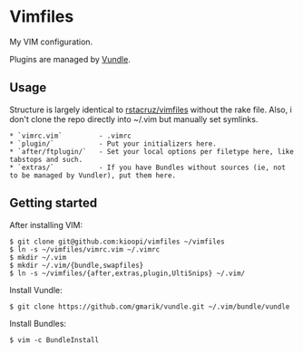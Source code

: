 Vimfiles
========

My VIM configuration.

Plugins are managed by [Vundle][vundle].


Usage
-----
Structure is largely identical to [rstacruz/vimfiles][rstacruz/vimfiles] without the rake file.  Also, i don't clone the repo directly into ~/.vim but manually set symlinks.

    * `vimrc.vim`         - .vimrc
    * `plugin/`           - Put your initializers here.
    * `after/ftplugin/`   - Set your local options per filetype here, like tabstops and such.
    * `extras/`           - If you have Bundles without sources (ie, not to be managed by Vundler), put them here.

[vundle]: https://github.com/gmarik/vundle
[rstacruz/vimfiles]: https://github.com/rstacruz/vimfiles/

Getting started
---------------

After installing VIM:

    $ git clone git@github.com:kioopi/vimfiles ~/vimfiles
    $ ln -s ~/vimfiles/vimrc.vim ~/.vimrc
    $ mkdir ~/.vim
    $ mkdir ~/.vim/{bundle,swapfiles}
    $ ln -s ~/vimfiles/{after,extras,plugin,UltiSnips} ~/.vim/

Install Vundle:

    $ git clone https://github.com/gmarik/vundle.git ~/.vim/bundle/vundle

Install Bundles:

    $ vim -c BundleInstall
